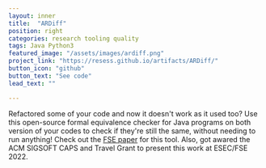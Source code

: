 ```yaml
---
layout: inner
title:  "ARDiff"
position: right
categories: research tooling quality
tags: Java Python3
featured_image: "/assets/images/ardiff.png"
project_link: "https://resess.github.io/artifacts/ARDiff/"
button_icon: "github"
button_text: "See code"
lead_text: ""

---
```


Refactored some of your code and now it doesn't work as it used too? Use this open-source formal equivalence checker for Java programs on both version of your codes to check if they're still the same, without needing to run anything! Check out the [FSE paper](https://people.ece.ubc.ca/~mjulia/publications/ARDiff_2020.pdf) for this tool. Also, got awared the ACM SIGSOFT CAPS and Travel Grant to present this work at ESEC/FSE 2022.
<!-- maybe put graph from fse presentation -->